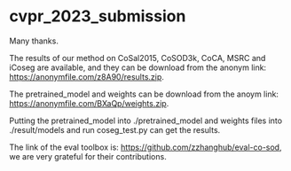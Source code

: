 # cvpr_2023_submission

Many thanks.

The results of our method on CoSal2015, CoSOD3k, CoCA, MSRC and iCoseg are available, and they can be download from the anonym link: https://anonymfile.com/z8A90/results.zip.

The pretrained_model and weights can be download from the anoym link: https://anonymfile.com/BXaQp/weights.zip.

Putting the pretrained_model into ./pretrained_model and weights files into ./result/models and run coseg_test.py can get the results.

The link of the eval toolbox is: https://github.com/zzhanghub/eval-co-sod, we are very grateful for their contributions.

